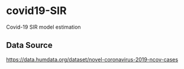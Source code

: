 # covid19-SIR
Covid-19 SIR model estimation

## Data Source

https://data.humdata.org/dataset/novel-coronavirus-2019-ncov-cases
